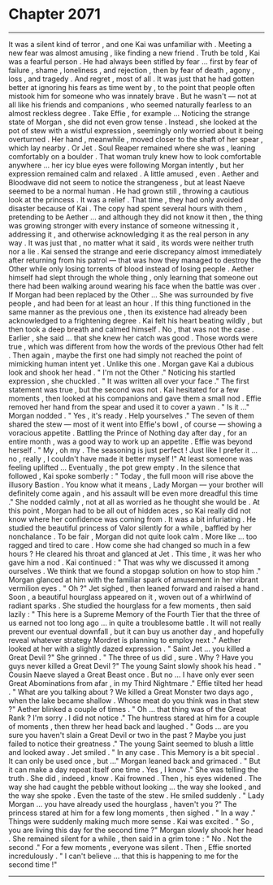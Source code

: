 
# Chapter 2071


---

It was a silent kind of terror , and one Kai was unfamiliar with . Meeting a new fear was almost amusing , like finding a new friend .
Truth be told , Kai was a fearful person . He had always been stifled by fear … first by fear of failure , shame , loneliness , and rejection , then by fear of death , agony , loss , and tragedy .
And regret , most of all .
It was just that he had gotten better at ignoring his fears as time went by , to the point that people often mistook him for someone who was innately brave . But he wasn't — not at all like his friends and companions , who seemed naturally fearless to an almost reckless degree .
Take Effie , for example …
Noticing the strange state of Morgan , she did not even grow tense . Instead , she looked at the pot of stew with a wistful expression , seemingly only worried about it being overturned . Her hand , meanwhile , moved closer to the shaft of her spear , which lay nearby .
Or Jet . Soul Reaper remained where she was , leaning comfortably on a boulder . That woman truly knew how to look comfortable anywhere … her icy blue eyes were following Morgan intently , but her expression remained calm and relaxed . A little amused , even .
Aether and Bloodwave did not seem to notice the strangeness , but at least Naeve seemed to be a normal human . He had grown still , throwing a cautious look at the princess .
It was a relief .
That time , they had only avoided disaster because of Kai . The copy had spent several hours with them , pretending to be Aether … and although they did not know it then , the thing was growing stronger with every instance of someone witnessing it , addressing it , and otherwise acknowledging it as the real person in any way .
It was just that , no matter what it said , its words were neither truth nor a lie . Kai sensed the strange and eerie discrepancy almost immediately after returning from his patrol — that was how they managed to destroy the Other while only losing torrents of blood instead of losing people .
Aether himself had slept through the whole thing , only learning that someone out there had been walking around wearing his face when the battle was over .
If Morgan had been replaced by the Other …
She was surrounded by five people , and had been for at least an hour . If this thing functioned in the same manner as the previous one , then its existence had already been acknowledged to a frightening degree .
Kai felt his heart beating wildly , but then took a deep breath and calmed himself .
No , that was not the case . Earlier , she said … that she knew her catch was good . Those words were true , which was different from how the words of the previous Other had felt .
Then again , maybe the first one had simply not reached the point of mimicking human intent yet .
Unlike this one .
Morgan gave Kai a dubious look and shook her head .
" I'm not the Other ."
Noticing his startled expression , she chuckled .
" It was written all over your face ."
The first statement was true , but the second was not . Kai hesitated for a few moments , then looked at his companions and gave them a small nod .
Effie removed her hand from the spear and used it to cover a yawn .
" Is it ..."
Morgan nodded .
" Yes , it's ready . Help yourselves ."
The seven of them shared the stew — most of it went into Effie's bowl , of course — showing a voracious appetite . Battling the Prince of Nothing day after day , for an entire month , was a good way to work up an appetite .
Effie was beyond herself .
" My , oh my . The seasoning is just perfect ! Just like I prefer it ... no , really , I couldn't have made it better myself !"
At least someone was feeling uplifted ...
Eventually , the pot grew empty .
In the silence that followed , Kai spoke somberly :
" Today , the full moon will rise above the illusory Bastion . You know what it means , Lady Morgan — your brother will definitely come again , and his assault will be even more dreadful this time ."
She nodded calmly , not at all as worried as he thought she would be .
At this point , Morgan had to be all out of hidden aces , so Kai really did not know where her confidence was coming from .
It was a bit infuriating .
He studied the beautiful princess of Valor silently for a while , baffled by her nonchalance .
To be fair , Morgan did not quite look calm . More like … too ragged and tired to care . How come she had changed so much in a few hours ?
He cleared his throat and glanced at Jet .
This time , it was her who gave him a nod .
Kai continued :
" That was why we discussed it among ourselves . We think that we found a stopgap solution on how to stop him ."
Morgan glanced at him with the familiar spark of amusement in her vibrant vermilion eyes .
" Oh ?"
Jet sighed , then leaned forward and raised a hand . Soon , a beautiful hourglass appeared on it , woven out of a whirlwind of radiant sparks .
She studied the hourglass for a few moments , then said lazily :
" This here is a Supreme Memory of the Fourth Tier that the three of us earned not too long ago … in quite a troublesome battle . It will not really prevent our eventual downfall , but it can buy us another day , and hopefully reveal whatever strategy Mordret is planning to employ next ."
Aether looked at her with a slightly dazed expression .
" Saint Jet … you killed a Great Devil ?"
She grinned .
" The three of us did , sure . Why ? Have you guys never killed a Great Devil ?"
The young Saint slowly shook his head .
" Cousin Naeve slayed a Great Beast once . But no … I have only ever seen Great Abominations from afar , in my Third Nightmare ."
Effie tilted her head .
" What are you talking about ? We killed a Great Monster two days ago , when the lake became shallow . Whose meat do you think was in that stew ?"
Aether blinked a couple of times .
" Oh … that thing was of the Great Rank ? I'm sorry . I did not notice ."
The huntress stared at him for a couple of moments , then threw her head back and laughed .
" Gods … are you sure you haven't slain a Great Devil or two in the past ? Maybe you just failed to notice their greatness ."
The young Saint seemed to blush a little and looked away .
Jet smiled .
" In any case . This Memory is a bit special . It can only be used once , but …"
Morgan leaned back and grimaced .
" But it can make a day repeat itself one time . Yes , I know ."
She was telling the truth . She did , indeed , know .
Kai frowned .
Then , his eyes widened .
The way she had caught the pebble without looking … the way she looked , and the way she spoke .
Even the taste of the stew .
He smiled suddenly .
" Lady Morgan … you have already used the hourglass , haven't you ?"
The princess stared at him for a few long moments , then sighed .
" In a way ."
Things were suddenly making much more sense . Kai was excited .
" So , you are living this day for the second time ?"
Morgan slowly shook her head .
She remained silent for a while , then said in a grim tone :
" No . Not the second ."
For a few moments , everyone was silent .
Then , Effie snorted incredulously .
" I can't believe … that this is happening to me for the second time !"

---


